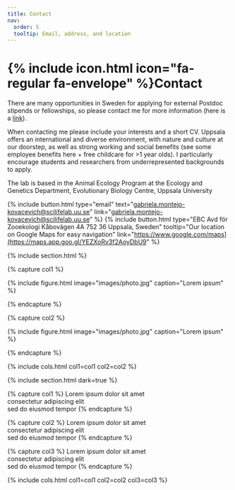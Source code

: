 ```yaml
---
title: Contact
nav:
  order: 5
  tooltip: Email, address, and location
---
```


# {% include icon.html icon="fa-regular fa-envelope" %}Contact

There are many opportunities in Sweden for applying for external Postdoc stipends or fellowships, so please contact me for more information (here is a [link](https://docs.google.com/spreadsheets/d/1bDkeeJd47baKxUQxaqAhXY5IuUdVHpyuugHL241a4Ps/edit?gid=0#gid=0)).

When contacting me please include your interests and a short CV. Uppsala offers an international and diverse environment, with nature and culture at our doorstep, as well as strong working and social benefits (see some employee benefits here + free childcare for >1 year olds). I particularly encourage students and researchers from underrepresented backgrounds to apply.

The lab is based in the Animal Ecology Program at the Ecology and Genetics Department, Evolutionary Biology Centre, Uppsala University

{%
  include button.html
  type="email"
  text="gabriela.montejo-kovacevich@scilifelab.uu.se"
  link="gabriela.montejo-kovacevich@scilifelab.uu.se"
%}
{%
  include button.html
  type="EBC
Avd för Zooekologi
Kåbovägen 4A
752 36 Uppsala, Sweden"
  tooltip="Our location on Google Maps for easy navigation"
  link="https://www.google.com/maps](https://maps.app.goo.gl/YEZXoRv3f2AoyDbU9"
%}

{% include section.html %}

{% capture col1 %}

{%
  include figure.html
  image="images/photo.jpg"
  caption="Lorem ipsum"
%}

{% endcapture %}

{% capture col2 %}

{%
  include figure.html
  image="images/photo.jpg"
  caption="Lorem ipsum"
%}

{% endcapture %}

{% include cols.html col1=col1 col2=col2 %}

{% include section.html dark=true %}

{% capture col1 %}
Lorem ipsum dolor sit amet  
consectetur adipiscing elit  
sed do eiusmod tempor
{% endcapture %}

{% capture col2 %}
Lorem ipsum dolor sit amet  
consectetur adipiscing elit  
sed do eiusmod tempor
{% endcapture %}

{% capture col3 %}
Lorem ipsum dolor sit amet  
consectetur adipiscing elit  
sed do eiusmod tempor
{% endcapture %}

{% include cols.html col1=col1 col2=col2 col3=col3 %}
